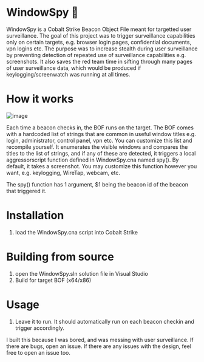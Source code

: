 # WindowSpy 👀

WindowSpy is a Cobalt Strike Beacon Object File meant for targetted user surveillance. The goal of this project was to trigger surveillance capabilities only on certain targets, e.g. browser login pages, confidential documents, vpn logins etc. The purpose was to increase stealth during user surveillance by preventing detection of repeated use of surveillance capabilities e.g. screenshots. It also saves the red team time in sifting through many pages of user surveillance data, which would be produced if keylogging/screenwatch was running at all times.

# How it works
![image](https://user-images.githubusercontent.com/29991665/205124642-c9d3441e-a8da-4bf2-8430-a2267e476b6c.png)

Each time a beacon checks in, the BOF runs on the target. The BOF comes with a hardcoded list of strings that are common in useful window titles e.g. login, administrator, control panel, vpn etc. You can customize this list and recompile yourself. It enumerates the visible windows and compares the titles to the list of strings, and if any of these are detected, it triggers a local aggressorscript function defined in WindowSpy.cna named spy(). By default, it takes a screenshot. You may customize this function however you want, e.g. keylogging, WireTap, webcam, etc.

The spy() function has 1 argument, $1 being the beacon id of the beacon that triggered it.

# Installation
1. load the WindowSpy.cna script into Cobalt Strike

# Building from source
1. open the WindowSpy.sln solution file in Visual Studio
2. Build for target BOF (x64/x86)

# Usage
1. Leave it to run. It should automatically run on each beacon checkin and trigger accordingly.


I built this because I was bored, and was messing with user surveillance. If there are bugs, open an issue. If there are any issues with the design, feel free to open an issue too.
